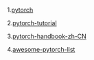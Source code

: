 1.[pytorch](https://github.com/pytorch/pytorch)

2.[pytorch-tutorial](https://github.com/yunjey/pytorch-tutorial)

3.[pytorch-handbook-zh-CN](https://github.com/zergtant/pytorch-handbook)

4.[awesome-pytorch-list](https://github.com/bharathgs/Awesome-pytorch-list)


